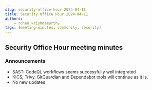 ```yaml
---
slug: security-office-hour-2024-04-11
title: Security Office Hour 2024-04-11
authors: 
    - rohan_krishnamurthy
tags: [meeting-minutes, community, security]
---
```


## Security Office Hour meeting minutes

### Announcements

- SAST: CodeQL workflows seems successfully well integrated
-	KICS, Trivy, GitGuardian and Dependabot tools will continue as it is.
-	No new updates
